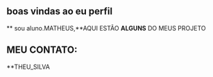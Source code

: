 ## boas vindas ao eu perfil

** sou aluno.MATHEUS,**AQUI ESTÃO **ALGUNS** DO MEUS PROJETO

## MEU CONTATO: 

**THEU_SILVA



<!--
**matheusnicolai/matheusnicolai** is a ✨ _special_ ✨ repository because its `README.md` (this file) appears on your GitHub profile.

Here are some ideas to get you started:

- 🔭 I’m currently working on ...
- 🌱 I’m currently learning ...
- 👯 I’m looking to collaborate on ...
- 🤔 I’m looking for help with ...
- 💬 Ask me about ...
- 📫 How to reach me: ...
- 😄 Pronouns: ...
- ⚡ Fun fact: ...
-->
